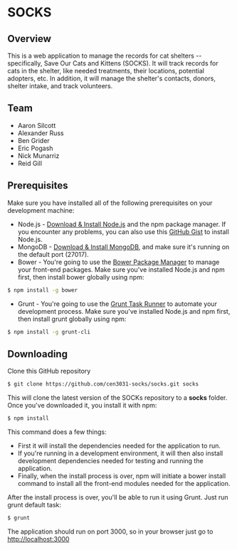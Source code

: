 # SOCKS

## Overview

This is a web application to manage the records for cat shelters -- specifically, Save Our
Cats and Kittens (SOCKS). It will track records for cats in the shelter, like needed
treatments, their locations, potential adopters, etc. In addition, it will manage the
shelter's contacts, donors, shelter intake, and track volunteers. 

## Team

* Aaron Silcott
* Alexander Russ
* Ben Grider
* Eric Pogash
* Nick Munarriz
* Reid Gill

## Prerequisites
Make sure you have installed all of the following prerequisites on your development machine:
* Node.js - [Download & Install Node.js](http://www.nodejs.org/download/) and the npm package manager. If you encounter any problems, you can also use this [GitHub Gist](https://gist.github.com/isaacs/579814) to install Node.js.
* MongoDB - [Download & Install MongoDB](http://www.mongodb.org/downloads), and make sure it's running on the default port (27017).
* Bower - You're going to use the [Bower Package Manager](http://bower.io/) to manage your front-end packages. Make sure you've installed Node.js and npm first, then install bower globally using npm:

```bash
$ npm install -g bower
```

* Grunt - You're going to use the [Grunt Task Runner](http://gruntjs.com/) to automate your development process. Make sure you've installed Node.js and npm first, then install grunt globally using npm:

```bash
$ npm install -g grunt-cli
```

## Downloading
Clone this GitHub repository

```bash
$ git clone https://github.com/cen3031-socks/socks.git socks
```

This will clone the latest version of the SOCKs repository to a **socks** folder. Once
you've downloaded it, you install it with npm: 

```bash
$ npm install
```

This command does a few things:
* First it will install the dependencies needed for the application to run.
* If you're running in a development environment, it will then also install development dependencies needed for testing and running the application.
* Finally, when the install process is over, npm will initiate a bower install command to install all the front-end modules needed for the application.

After the install process is over, you'll be able to run it using Grunt. Just run grunt default task:

```bash
$ grunt
```

The application should run on port 3000, so in your browser just go to [http://localhost:3000](http://localhost:3000)
